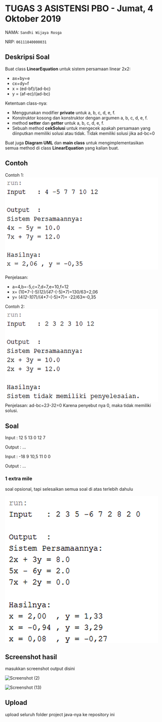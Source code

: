 # TUGAS 3 ASISTENSI PBO - Jumat, 4 Oktober 2019

NAMA: `Sandhi Wijaya Rosga`

NRP: `06111840000031`

## Deskripsi Soal
Buat class **LinearEquation** untuk sistem persamaan linear 2x2:
* ax+by=e
* cx+dy=f
* x = (ed-bf)/(ad-bc)
* y = (af-ec)/(ad-bc)

Ketentuan class-nya:
* Menggunakan modifier **private** untuk a, b, c, d, e, f.
* Konstruktor kosong dan konstruktor dengan argumen a, b, c, d, e, f.
* method **setter** dan **getter** untuk a, b, c, d, e, f.
* Sebuah method **cekSolusi** untuk mengecek apakah persamaan yang diinputkan memiliki solusi atau tidak. Tidak memiliki solusi jika ad-bc=0

Buat juga **Diagram UML** dan **main class** untuk mengimplementasikan semua method di class **LinearEquation** yang kalian buat.

## Contoh
Contoh 1:
![](/img/1.png)

Penjelasan:
* a=4,b=-5,c=7,d=7,e=10,f=12
* x=  (10*7-(-5)*12)/(4*7-(-5)*7)=130/63=2,06
* y=  (4*12-10*7)/(4*7-(-5)*7)= -22/63≈-0,35

Contoh 2:
![](/img/2.png)
Penjelasan:
ad-bc=2*3-3*2=0
Karena penyebut nya 0, maka tidak memiliki solusi.

## Soal
Input 	: 12 5 13 0 12 7

Output	: ...


Input 	: -18 9 10,5 11 0 0

Output	: ...


### 1 extra mile
soal opsional, tapi selesaikan semua soal di atas terlebih dahulu

![](/img/3.png)

## Screenshot hasil
masukkan screenshot output disini

![Screenshot (2)](https://user-images.githubusercontent.com/49557695/66617356-fec42a00-ebfe-11e9-8cac-865ff963b2af.png)

![Screenshot (13)](https://user-images.githubusercontent.com/49557695/66617420-3e8b1180-ebff-11e9-8544-d9a37bdd4fd8.png)


## Upload
upload seluruh folder project java-nya ke repository ini
